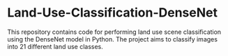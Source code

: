 # Land-Use-Classification-DenseNet
This repository contains code for performing land use scene classification using the DenseNet model in Python. The project aims to classify images into 21 different land use classes.
